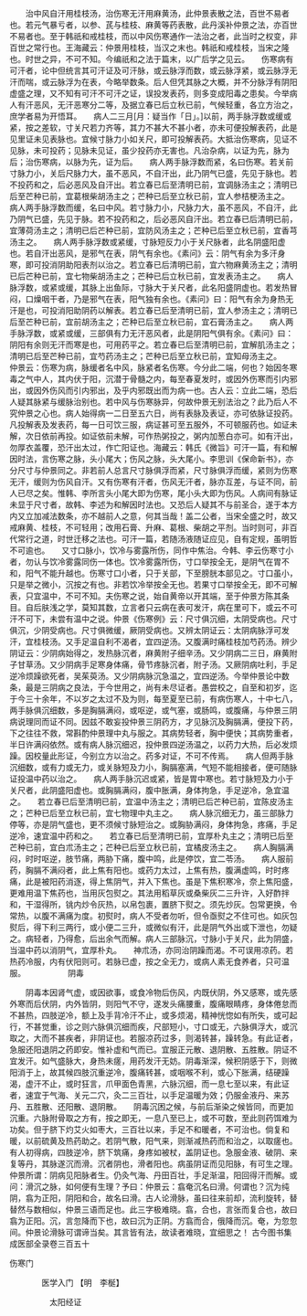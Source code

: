 <!-- { "loadSidebar": true } -->
　　治中风自汗用桂枝汤，治伤寒无汗用麻黄汤，此仲景表散之法，百世不易者也。若元气暴亏者，以参、芪与桂枝、麻黄等药表散，此丹溪补仲景之法，亦百世不易者也。至于韩祇和戒桂枝，而以中风伤寒通作一法治之者，此当时之权变，非百世之常行也。王海藏云：仲景用桂枝，当汉之末也。韩祇和戒桂枝，当宋之隆也。时世之异，不可不知。今编祇和之法于篇末，以广后学之见云。　　伤寒病有可汗者，论中但统言其可汗证及可汗脉，或云脉浮而数，或云脉浮紧，或云脉浮无汗而喘，或云脉浮为在表，今略举数条。后人但凭其脉之大概，并不分脉浮有阴阳虚盛之理，又不知有可汗不可汗之证，误投发表药，则多变成阳毒之患矣。今举病人有汗恶风，无汗恶寒分二等，及据立春已后立秋已前，气候轻重，各立方治之，庶学者易为开悟耳。　　病人二三月[月：疑当作「日」。]以前，两手脉浮数或缓或紧，按之差软，寸关尺若力齐等，其力不甚大不甚小者，亦未可便投解表药，此是见里证未见表脉也。宜候寸脉力小如关尺，即可投解表药。大抵治伤寒病，见证不见脉，未可投药；见脉未见证，虽少投药亦无害也。凡治杂病，以证为先，脉为后；治伤寒病，以脉为先，证为后。　　病人两手脉浮数而紧，名曰伤寒。若关前寸脉力小，关后尺脉力大，虽不恶风，不自汗出，此乃阴气已盛，先见于脉也。若不投药和之，后必恶风及自汗出。若立春已后至清明已前，宜调脉汤主之；清明已后至芒种已前，宜葛根柴胡汤主之；芒种已后至立秋已前，宜人参桔梗汤主之。　　病人两手脉浮数而缓，名曰中风。若寸脉力小，尺脉力大，虽不恶风，不自汗，此乃阴气已盛，先见于脉。若不投药和之，后必恶风自汗出。若立春已后清明已前，宜薄荷汤主之；清明已后芒种已前，宜防风汤主之；芒种已后至立秋已前，宜香芎汤主之。　　病人两手脉浮数或紧缓，寸脉短反力小于关尺脉者，此名阴盛阳虚也。若自汗出恶风，是邪气在表，阴气有余也。《素问》云：阴气有余为多汗身寒，即可投消阴助阳表剂以治之。若立春已后清明已前，宜六物麻黄汤主之；清明已后芒种已前，宜七物柴胡汤主之；芒种已后立秋已前，宜发表汤主之。　　病人脉浮数，或紧或缓，其脉上出鱼际，寸脉大于关尺者，此名阳盛阴虚也。若发热冒闷，口燥咽干者，乃是邪气在表，阳气独有余也。《素问》曰：阳气有余为身热无汗是也，可投消阳助阴药以解表。若立春已后至清明已前，宜人参汤主之；清明已后至芒种已前，宜前胡汤主之；芒种已后至立秋已前，宜石膏汤主之。　　病人两手脉浮数，或紧或缓，三部俱有力无汗恶风者，此是阴阳气俱有余。《素问》曰：阴阳有余则无汗而寒是也，可用药平之。若立春已后至清明已前，宜解肌汤主之；清明已后至芒种已前，宜芍药汤主之；芒种已后至立秋已前，宜知母汤主之。　　仲景云：伤寒为病，脉缓者名中风，脉紧者名伤寒。今分此二端，何也？始因冬寒毒之气中人，其内伏于阳，沉潜于骨髓之内，每至春夏发时，或因外伤寒而引内邪出，或因外伤风而引内邪出，及乎内邪既出而为病一也。古人云：立此二端，恐后人疑其脉紧与缓脉治别也。若中风与伤寒脉异，何故仲景无别法治之？此乃后人不究仲景之心也。病人始得病一二日至五六日，尚有表脉及表证，亦可依脉证投药。凡投解表及发表药，每一日可饮三服，病证甚可至五服外，不可顿服药也。如证未解，次日依前再投。如证依前未解，可作热粥投之，粥内加葱白亦可。如有汗出，勿厚衣盖覆，恐汗出太过，作亡阳证也。海藏云：韩氏《微旨》可汗一篇，有和解因时法，言伤寒之脉，头小尾大；伤风之脉，头大尾小。李思训《保命新书》，亦分尺寸与仲景同之。非若前人总言尺寸脉俱浮而紧，尺寸脉俱浮而缓，紧则为伤寒无汗，缓则为伤风自汗。又有伤寒有汗者，伤风无汗者，脉亦互差，与证不同，前人已尽之矣。惟韩、李所言头小尾大即为伤寒，尾小头大即为伤风。人病间有脉证未显于尺寸者，故韩、李述为和解因时法也。又恐后人疑其不与前圣合，遂于本方内又立加减法数条，亦不越前人之意，何其当哉！盖二公者，当宋全盛之时，故又戒麻黄、桂枝，不可轻用；改用石膏、升麻、葛根、柴胡之平剂。当时则可，非百代常行之道，时世迁移之法也。可汗一篇，若随汤液随证应见，自有定规，虽明哲不可逾也。　　又寸口脉小，饮冷与雾露所伤，同作中焦治。今韩、李云伤寒寸小者，勿认与饮冷雾露同伤一体也。饮冷雾露所伤，寸口举按全无，是阴气在胃不和，阳气不能升越也。伤寒寸口小者，只于关部，下至膀胱本部见之。寸口虽小，只是举之微小，沉按之有也。非若饮冷举按全无也。若果寸口举按全无，即不可解表，只宜温中，不可不知。夫伤寒之说，始自黄帝以开其端，至于仲景方陈其条目。自后肤浅之学，莫知其数，立言者只云病在表可发汗，病在里可下，或云不可汗不可下，未尝有温中之说。仲景《伤寒例》云：尺寸俱沉细，太阴受病也。尺寸俱沉，少阴受病也。尺寸俱微缓，厥阴受病也。又辨太阴证云：太阴病脉浮可发汗，宜桂枝汤。又手足温自利不渴者，宜四逆汤。又腹满时痛桂枝加芍药汤。辨少阴证云：少阴病始得之，发热脉沉者，麻黄附子细辛汤。又少阴病二三日，麻黄附子甘草汤。又少阴病手足寒身体痛，骨节疼脉沉者，附子汤。又厥阴病吐利，手足逆冷烦躁欲死者，吴茱萸汤。又少阴病脉沉急温之，宜四逆汤。今举仲景论中数条，最是三阴病之良法，于今世用之，尚有未尽证者。愚尝校之，自至和初岁，迄于今三十余年，不以岁之太过不及为则，每至夏至已前，有病伤寒人，十中七八，两手脉俱沉细数，多是胸膈满闷，或呕逆，或气塞，或肠鸣，或腹痛，与仲景三阴病说理同而证不同。因兹不敢妄投仲景三阴药方，才见脉沉及胸膈满，便投下药，下之往往不救，常斟酌仲景理中丸与服之。其病势轻者，胸中便快；其病势重者，半日许满闷依然。或有病人脉沉细迟，投仲景四逆汤温之，以药力大热，后必发烦躁。因校量此形证，今别立方以治之。药多对证，不可不传焉。　　病人但两手脉沉细数，或有力或无力，或关脉短及力小，胸膈塞满，气短不能相接者，便可随脉证投温中药以治之。　　病人两手脉沉迟或紧，皆是胃中寒也。若寸脉短及力小于关尺者，此阴盛阳虚也。或胸膈满闷，腹中胀满，身体拘急，手足逆冷，急宜温之。　　若立春已后至清明已前，宜温中汤主之；清明已后芒种已前，宜陈皮汤主之；芒种已后至立秋已前，宜七物理中丸主之。　　病人脉沉细无力，虽三部脉力停等，亦是阴气盛也，更不须候寸脉短治之。或胸胁满闷，身体拘急，疼痛，手足逆冷，速宜温中药和之。　　若立春已后至清明已前，宜厚朴丸主之；清明已后至芒种已前，宜白朮汤主之；芒种已后至立秋已前，宜橘皮汤主之。　　病人胸膈满闷，时时呕逆，肢节痛，两胁下痛，腹中鸣，此是停饮，宜二苓汤。　　病人服前药，胸膈不满闷者，此上焦有阳也。或药力太过，上焦有热，腹满虚鸣，时时疼痛，此是被阳药消逐，得上焦阴气，并入下焦也。虽是下焦积寒冷，奈上焦阳盛，更难用温下焦药也，当用灰包熨之。其法用稻草灰或桑柴灰二三升许，入好酢拌和，干湿得所，铫内炒令灰热，以帛包裹，置脐下熨之。须先炒灰。包常更换，令常热，以腹不满痛为度。初熨时，病人不受者勿听，但令亟熨之不住可也。如灰包熨后，得下利三两行，或小便二三升，或微似有汗，此是阴气外出或下泄也，勿疑之。病轻者，乃得愈，后出余气而解。病人三部脉沉，寸脉小于关尺，此为阴盛，当温中药以消阴气，宜厚朴丸。　　神朮汤，亦同治阴躁而渴。不可误用凉药。若热药冷服，内有伏阳则可。若脉已虚，按之全无力，或病人素无食养者，只可温服。
　　　　　阴毒

　　阴毒本因肾气虚，或因欲事，或食冷物后伤风，内既伏阴，外又感寒，或先感外寒而后伏阴，内外皆阴，则阳气不守，遂发头痛腰重，腹痛眼睛疼，身体倦怠而不甚热，四肢逆冷，额上及手背冷汗不止，或多烦渴，精神恍惚如有所失，或可起行，不甚觉重，诊之则六脉俱沉细而疾，尺部短小，寸口或无，六脉俱浮大，或沉取之，大而不甚疾者，非阴证也。若服凉药过多，则渴转甚，躁转急。有此证者，急服还阳退阴之药即安。惟补虚和气而已。宜服正元散、退阴散、五胜散。阴证不宜发汗。如气盛脉大，身热未瘥，用药发汗无妨。阴毒渐深，候积阴感于下，则微阳消于上，故其候四肢沉重逆冷，腹痛转甚，或咽喉不利，或心下胀满，结硬躁渴，虚汗不止，或时狂言，爪甲面色青黑，六脉沉细，而一息七至以来，有此证者，速宜于气海、关元二穴，灸二三百壮，以手足温暖为效；仍服金液丹、来苏丹、五胜散、还阳散、退阴散。　　阴毒沉困之候，与前后渐染之候皆同，而更加沉重。六脉附骨取之方有，按之即无，一息八至已上，或不可数，至此则药饵难为功矣。但于脐下灼艾火如枣大，三百壮以来，手足不和暖者，不可治也。倘复和暖，以前硫黄及热药助之。若阴气散，阳气来，则渐减热药而和治之，以取瘥也。　　有人初得病，四肢逆冷，脐下筑痛，身疼如被杖，盖阴证也。急服金液、破阴、来复等丹，其脉遂沉而滑。沉者阴也，滑者阳也。病虽阴证而见阳脉，有可生之理。仲景所谓：阴病见阳脉者生。仍灸气海、丹田百壮，手足渐温，阳回得汗而解。或问：滑沉之脉，如何便有生理？予曰：仲景云：翕奄沉名曰滑。何谓也？沉为纯阴，翕为正阳，阴阳和合，故名曰滑。古人论滑脉，虽曰往来前却，流利旋转，替替然与数相似，仲景三语而足也。此三字极难晓。翕，合也，言张而复合也，故曰翕为正阳。沉，言忽降而下也，故曰沉为正阴。方翕而合，俄降而沉。奄，为忽忽间。仲景论滑脉可谓谛当矣。其言皆有法，故读者难晓，宜细思之！
古今图书集成医部全录卷三百五十

伤寒门

　　　　医学入门 【明　李梴】

　　　　　太阳经证

